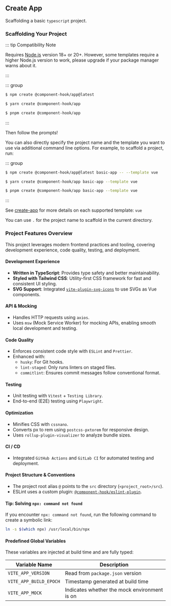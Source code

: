 ## Create App

Scaffolding a basic `typescript` project.

### Scaffolding Your Project

::: tip Compatibility Note

Requires [Node.js](https://nodejs.org/en/) version 18+ or 20+. However, some templates require a higher Node.js version to work, please upgrade if your package manager warns about it.

:::

::: group

```bash [npm]
$ npm create @component-hook/app@latest
```

```bash [yarn]
$ yarn create @component-hook/app
```

```bash [pnpm]
$ pnpm create @component-hook/app
```

:::

Then follow the prompts!

You can also directly specify the project name and the template you want to use via additional command line options. For example, to scaffold a project, run:

::: group

```bash [npm]
$ npm create @component-hook/app@latest basic-app -- --template vue
```

```bash [yarn]
$ yarn create @component-hook/app basic-app --template vue
```

```bash [pnpm]
$ pnpm create @component-hook/app basic-app --template vue
```

:::

See [create-app](https://github.com/tzuyi0817/component-hook/tree/master/packages/create-app) for more details on each supported template: `vue`

You can use `.` for the project name to scaffold in the current directory.

### Project Features Overview

This project leverages modern frontend practices and tooling, covering development experience, code quality, testing, and deployment.

#### Development Experience

- **Written in TypeScript**: Provides type safety and better maintainability.
- **Styled with Tailwind CSS**: Utility-first CSS framework for fast and consistent UI styling.
- **SVG Support**: Integrated [`vite-plugin-svg-icons`](https://github.com/vbenjs/vite-plugin-svg-icons) to use SVGs as Vue components.

#### API & Mocking

- Handles HTTP requests using `axios`.
- Uses `msw` (Mock Service Worker) for mocking APIs, enabling smooth local development and testing.

#### Code Quality

- Enforces consistent code style with `ESLint` and `Prettier`.
- Enhanced with:
  - `husky`: For Git hooks.
  - `lint-staged`: Only runs linters on staged files.
  - `commitlint`: Ensures commit messages follow conventional format.

#### Testing

- Unit testing with `Vitest` + `Testing Library`.
- End-to-end (E2E) testing using `Playwright`.

#### Optimization

- Minifies CSS with `cssnano`.
- Converts px to rem using `postcss-pxtorem` for responsive design.
- Uses `rollup-plugin-visualizer` to analyze bundle sizes.

#### CI / CD

- Integrated `GitHub Actions` and `GitLab CI` for automated testing and deployment.

#### Project Structure & Conventions

- The project root alias `@` points to the `src` directory (`<project_root>/src`).
- ESLint uses a custom plugin: [`@component-hook/eslint-plugin`](https://www.npmjs.com/package/@component-hook/eslint-plugin).

#### Tip: Solving `npx: command not found`

If you encounter `npx: command not found`, run the following command to create a symbolic link:

```bash
ln -s $(which npx) /usr/local/bin/npx
```

#### Predefined Global Variables

These variables are injected at build time and are fully typed:

| Variable Name          | Description                                  |
| ---------------------- | -------------------------------------------- |
| `VITE_APP_VERSION`     | Read from `package.json` version             |
| `VITE_APP_BUILD_EPOCH` | Timestamp generated at build time            |
| `VITE_APP_MOCK`        | Indicates whether the mock environment is on |
